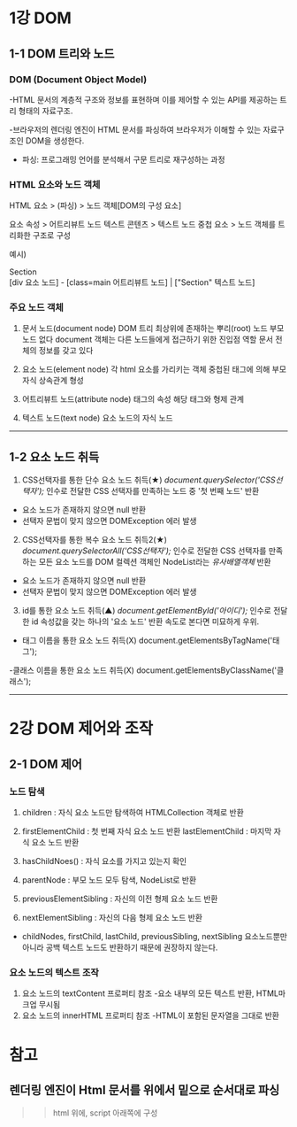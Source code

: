 # 1강 DOM

## 1-1 DOM 트리와 노드

### DOM (Document Object Model)
 -HTML 문서의 계층적 구조와 정보를 표현하며
 이를 제어할 수 있는 API를 제공하는
 트리 형태의 자료구조.

 -브라우저의 렌더링 엔진이 HTML 문서를 파싱하여
 브라우저가 이해할 수 있는 자료구조인 DOM을 생성한다.
 
 * 파싱: 프로그래밍 언어를 분석해서 구문 트리로 재구성하는 과정

### HTML 요소와 노드 객체
  HTML 요소 > (파싱) > 노드 객체[DOM의 구성 요소]

  요소 속성 > 어트리뷰트 노드
  텍스트 콘텐츠 > 텍스트 노드
  중첩 요소 > 노드 객체를 트리화한 구조로 구성

  예시)
  <div class="main">Section</div>
  [div 요소 노드] - [class=main 어트리뷰트 노드]
       |
  ["Section" 텍스트 노드]
  
### 주요 노드 객체
 1. 문서 노드(document node)
  DOM 트리 최상위에 존재하는 뿌리(root) 노드
  부모 노드 없다
  document 객체는 다른 노드들에게 접근하기 위한 진입점 역할
  문서 전체의 정보를 갖고 있다

 2. 요소 노드(element node)
  각 html 요소를 가리키는 객체
  중첩된 태그에 의해 부모자식 상속관계 형성

 3. 어트리뷰트 노드(attribute node)
   태그의 속성
   해당 태그와 형제 관계

 4. 텍스트 노드(text node)
   요소 노드의 자식 노드
 
----------------------------------------------------------------

## 1-2 요소 노드 취득

 1. CSS선택자를 통한 단수 요소 노드 취득(★)
  *document.querySelector('CSS선택자');*
  인수로 전달한 CSS 선택자를 만족하는 노드 중 '첫 번째 노드' 반환
  - 요소 노드가 존재하지 않으면 null 반환
  - 선택자 문법이 맞지 않으면 DOMException 에러 발생
     
 2. CSS선택자를 통한 복수 요소 노드 취득2(★)
  *document.querySelectorAll('CSS선택자');*
  인수로 전달한 CSS 선택자를 만족하는 모든 요소 노드를
  DOM 컬렉션 객체인 NodeList라는 *유사배열객체* 반환
  - 요소 노드가 존재하지 않으면 null 반환
  - 선택자 문법이 맞지 않으면 DOMException 에러 발생

 3. id를 통한 요소 노드 취득(▲)
  *document.getElementById('아이디');*
  인수로 전달한 id 속성값을 갖는 하나의 '요소 노드' 반환
  속도로 본다면 미묘하게 우위.


 - 태그 이름을 통한 요소 노드 취득(X)
  document.getElementsByTagName('태그');

 -클래스 이름을 통한 요소 노드 취득(X)
  document.getElementsByClassName('클래스');
 
----------------------------------------------------------------

# 2강 DOM 제어와 조작

## 2-1 DOM 제어

### 노드 탐색
 1. children : 자식 요소 노드만 탐색하여 HTMLCollection 객체로 반환
 2. firstElementChild : 첫 번째 자식 요소 노드 반환
    lastElementChild : 마지막 자식 요소 노드 반환

 3. hasChildNoes() : 자식 요소를 가지고 있는지 확인

 4. parentNode : 부모 노드 모두 탐색, NodeList로 반환
 
 5. previousElementSibling : 자신의 이전 형제 요소 노드 반환
 6. nextElementSibling : 자신의 다음 형제 요소 노드 반환

 - childNodes, firstChild, lastChild, previousSibling, nextSibling
  요소노드뿐만 아니라 공백 텍스트 노드도 반환하기 때문에 권장하지 않는다.

### 요소 노드의 텍스트 조작
 1. 요소 노드의 textContent 프로퍼티 참조
  -요소 내부의 모든 텍스트 반환, HTML마크업 무시됨
 2. 요소 노드의 innerHTML 프로퍼티 참조
  -HTML이 포함된 문자열을 그대로 반환


# 참고
## 렌더링 엔진이 Html 문서를 위에서 밑으로 순서대로 파싱
 >> html 위에, script 아래쪽에 구성